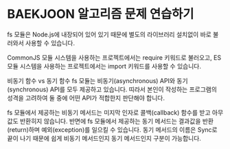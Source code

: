 # BAEKJOON 알고리즘 문제 연습하기


fs 모듈은 Node.js에 내장되어 있어 있기 때문에 별도의 라이브러리 설치없이 바로 불러와서 사용할 수 있습니다.

CommonJS 모듈 시스템을 사용하는 프로젝트에서는 require 키워드로 불러오고, ES 모듈 시스템을 사용하는 프로젝트에서는 import 키워드를 사용할 수 있습니다. 

비동기 함수 vs 동기 함수
fs 모듈는 비동기(asynchronous) API와 동기(synchronous) API를 모두 제공하고 있습니다. 띠라서 본인이 작성하는 프로그램의 성격을 고려하여 둘 중에 어떤 API가 적합한지 판단해야 합니다.

fs 모듈에서 제공하는 비동기 메서드는 미지막 인자로 콜백(callback) 함수를 받고 아무 값도 반환히지 않습니다. 반면에 fs 모듈에서 제공하는 동기 메서드는 결과값을 반환(return)하며 예외(exception)를 일으킬 수 있습니다. 동기 메서드의 이름은 Sync로 끝이 나기 때문에 쉽게 비동기 메서드인지 동기 메서드인지 구분이 가능합니다.
